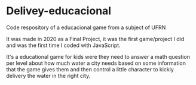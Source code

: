 # Delivey-educacional
Code respository of a educacional game from a subject of UFRN

It was made in 2020 as a Final Project, it was the first game/project I did and was the first time I coded with JavaScript.

It's a educational game for kids were they need to answer a math question per level about how much water a city needs based on some information that the game gives them and then
control a little character to kickly delivery the water in the right city.
